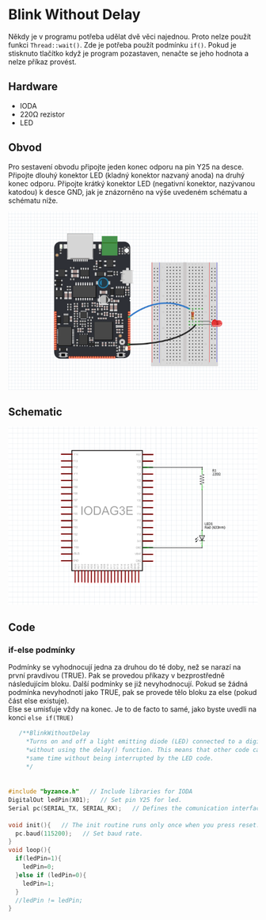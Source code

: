 # Blink Without Delay

Někdy je v programu potřeba udělat dvě věci najednou. Proto nelze použít funkci `Thread::wait()`. Zde je potřeba použít podmínku `if()`. Pokud je stisknuto tlačítko když je program pozastaven, nenačte se jeho hodnota a nelze příkaz provést.

## Hardware

* IODA
* 220Ω rezistor
* LED

## Obvod

Pro sestavení obvodu připojte jeden konec odporu na pin Y25 na desce. Připojte dlouhý konektor LED \(kladný konektor nazvaný anoda\) na druhý konec odporu. Připojte krátký konektor LED \(negativní konektor, nazývanou katodou\) k desce GND, jak je znázorněno na výše uvedeném schématu a schématu níže.

![](../../../.gitbook/assets/fade.PNG)

## Schematic

![](../../../.gitbook/assets/fade_schematic.PNG)

## Code

### if-else podmínky

Podmínky se vyhodnocují jedna za druhou do té doby, než se narazí na první pravdivou \(TRUE\). Pak se provedou příkazy v bezprostředně následujícím bloku. Další podmínky se již nevyhodnocují. Pokud se žádná podmínka nevyhodnotí jako TRUE, pak se provede tělo bloku za else \(pokud část else existuje\).  
Else se umisťuje vždy na konec. Je to de facto to samé, jako byste uvedli na konci `else if(TRUE)`

```cpp
   /**BlinkWithoutDelay
     *Turns on and off a light emitting diode (LED) connected to a digital pin,
     *without using the delay() function. This means that other code can run at the
     *same time without being interrupted by the LED code.
     */


#include "byzance.h"   // Include libraries for IODA
DigitalOut ledPin(X01);   // Set pin Y25 for led.
Serial pc(SERIAL_TX, SERIAL_RX);   // Defines the comunication interface if the serial line , SPI, CAN is needen in the program.

void init(){   // The init routine runs only once when you press reset.
  pc.baud(115200);   // Set baud rate.
}
void loop(){
  if(ledPin=1){
    ledPin=0;
  }else if (ledPin=0){
    ledPin=1;
  }
  //ledPin != ledPin;
}
```


